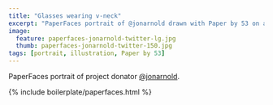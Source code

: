 ```yaml
---
title: "Glasses wearing v-neck"
excerpt: "PaperFaces portrait of @jonarnold drawn with Paper by 53 on an iPad."
image: 
  feature: paperfaces-jonarnold-twitter-lg.jpg
  thumb: paperfaces-jonarnold-twitter-150.jpg
tags: [portrait, illustration, Paper by 53]
---
```


PaperFaces portrait of project donator [@jonarnold](http://twitter.com/jonarnold).

{% include boilerplate/paperfaces.html %}